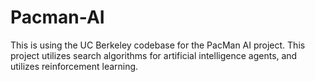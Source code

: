 # Pacman-AI
This is using the UC Berkeley codebase for the PacMan AI project. This project utilizes search algorithms for artificial intelligence agents, and utilizes reinforcement learning.
